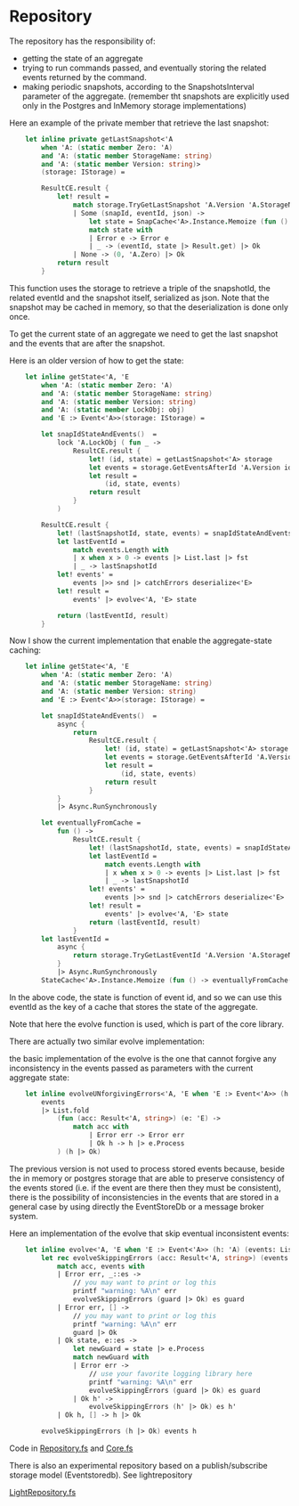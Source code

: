 # Repository
The repository has the responsibility of:
- getting the state of an aggregate
- trying to run commands passed, and eventually storing the related events returned by the command.
- making periodic snapshots, according to the SnapshotsInterval parameter of the aggregate.
(remember tht snapshots are explicitly used only in the Postgres and InMemory storage implementations)

Here an example of the private member that retrieve the last snapshot:

```FSharp
    let inline private getLastSnapshot<'A 
        when 'A: (static member Zero: 'A) 
        and 'A: (static member StorageName: string)
        and 'A: (static member Version: string)>
        (storage: IStorage) = 

        ResultCE.result {
            let! result =
                match storage.TryGetLastSnapshot 'A.Version 'A.StorageName  with
                | Some (snapId, eventId, json) ->
                    let state = SnapCache<'A>.Instance.Memoize (fun () -> json |> deserialize<'A>) snapId
                    match state with
                    | Error e -> Error e
                    | _ -> (eventId, state |> Result.get) |> Ok
                | None -> (0, 'A.Zero) |> Ok
            return result
        }
```
This function uses the storage to retrieve a triple of the snapshotId, the related eventId and the snapshot itself, serialized as json.
Note that the snapshot may be cached in memory, so that the deserialization is done only once.

To get the current state of an aggregate we need to get the last snapshot and the events that are after the snapshot.

Here is an older version of how to get the state:

```Fsharp
    let inline getState<'A, 'E
        when 'A: (static member Zero: 'A)
        and 'A: (static member StorageName: string)
        and 'A: (static member Version: string)
        and 'A: (static member LockObj: obj)
        and 'E :> Event<'A>>(storage: IStorage) = 

        let snapIdStateAndEvents()  =
            lock 'A.LockObj ( fun _ ->
                ResultCE.result {
                    let! (id, state) = getLastSnapshot<'A> storage
                    let events = storage.GetEventsAfterId 'A.Version id 'A.StorageName
                    let result =
                        (id, state, events)
                    return result
                }
            )

        ResultCE.result {
            let! (lastSnapshotId, state, events) = snapIdStateAndEvents()
            let lastEventId =
                match events.Length with
                | x when x > 0 -> events |> List.last |> fst
                | _ -> lastSnapshotId 
            let! events' =
                events |>> snd |> catchErrors deserialize<'E>
            let! result =
                events' |> evolve<'A, 'E> state

            return (lastEventId, result)
        }
```

Now I show the current implementation that enable the aggregate-state caching:

```FSharp
    let inline getState<'A, 'E
        when 'A: (static member Zero: 'A)
        and 'A: (static member StorageName: string)
        and 'A: (static member Version: string)
        and 'E :> Event<'A>>(storage: IStorage) = 

        let snapIdStateAndEvents()  =
            async {
                return
                    ResultCE.result {
                        let! (id, state) = getLastSnapshot<'A> storage
                        let events = storage.GetEventsAfterId 'A.Version id 'A.StorageName
                        let result =
                            (id, state, events)
                        return result
                    }
            }
            |> Async.RunSynchronously

        let eventuallyFromCache = 
            fun () ->
                ResultCE.result {
                    let! (lastSnapshotId, state, events) = snapIdStateAndEvents()
                    let lastEventId =
                        match events.Length with
                        | x when x > 0 -> events |> List.last |> fst
                        | _ -> lastSnapshotId 
                    let! events' =
                        events |>> snd |> catchErrors deserialize<'E>
                    let! result =
                        events' |> evolve<'A, 'E> state
                    return (lastEventId, result)
                }
        let lastEventId = 
            async {
                return storage.TryGetLastEventId 'A.Version 'A.StorageName |> Option.defaultValue 0
            } 
            |> Async.RunSynchronously
        StateCache<'A>.Instance.Memoize (fun () -> eventuallyFromCache()) (lastEventId, 'A.StorageName)
```

In the above code, the state is function of event id, and so we can use this eventId as the key of a cache that stores the state of the aggregate.

Note that here the evolve function is used, which is part of the core library.

There are actually two similar evolve implementation:

the basic implementation of the evolve is the one that cannot forgive any inconsistency in the  events passed as parameters with the current aggregate state:

```Fsharp
    let inline evolveUNforgivingErrors<'A, 'E when 'E :> Event<'A>> (h: 'A) (events: List<'E>) =
        events
        |> List.fold
            (fun (acc: Result<'A, string>) (e: 'E) ->
                match acc with
                    | Error err -> Error err 
                    | Ok h -> h |> e.Process
            ) (h |> Ok)
```

The previous version is not used to process stored events because, beside the in memory or postgres storage that are able to preserve consistency of the events stored (i.e. if the event are there then they must be consistent), there is the possibility of inconsistencies in the events that are stored in a general case by using directly the EventStoreDb or a message broker system.

Here an implementation of the evolve that skip eventual inconsistent events:

```Fsharp
    let inline evolve<'A, 'E when 'E :> Event<'A>> (h: 'A) (events: List<'E>): Result<'A, string> =
        let rec evolveSkippingErrors (acc: Result<'A, string>) (events: List<'E>) (guard: 'A) =
            match acc, events with
            | Error err, _::es -> 
                // you may want to print or log this
                printf "warning: %A\n" err
                evolveSkippingErrors (guard |> Ok) es guard
            | Error err, [] -> 
                // you may want to print or log this
                printf "warning: %A\n" err
                guard |> Ok
            | Ok state, e::es ->
                let newGuard = state |> e.Process
                match newGuard with
                | Error err -> 
                    // use your favorite logging library here
                    printf "warning: %A\n" err
                    evolveSkippingErrors (guard |> Ok) es guard
                | Ok h' ->
                    evolveSkippingErrors (h' |> Ok) es h'
            | Ok h, [] -> h |> Ok

        evolveSkippingErrors (h |> Ok) events h
```

Code in [Repository.fs](https://github.com/tonyx/Micro_ES_FSharp_Lib/blob/main/Sharpino.Lib/Repository.fs) and
[Core.fs](https://github.com/tonyx/Micro_ES_FSharp_Lib/blob/main/Sharpino.Lib/Core.fs)


There is also an experimental repository based on a publish/subscribe storage model (Eventstoredb).
See lightrepository

 [LightRepository.fs](https://github.com/tonyx/Micro_ES_FSharp_Lib/blob/main/Sharpino.Lib/LightRepository.fs) 

